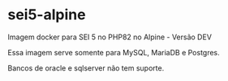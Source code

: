 # sei5-alpine

Imagem docker para SEI 5 no PHP82 no Alpine - Versão DEV

Essa imagem serve somente para MySQL, MariaDB e Postgres.

Bancos de oracle e sqlserver não tem suporte.

